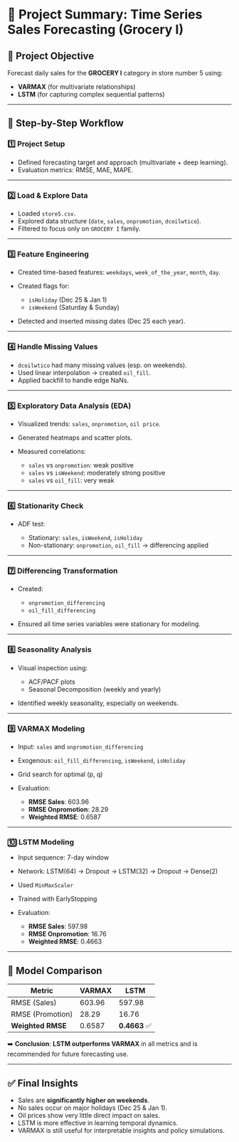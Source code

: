 # 🧠 Project Summary: Time Series Sales Forecasting (Grocery I)

## 🎯 Project Objective

Forecast daily sales for the **GROCERY I** category in store number 5 using:

* **VARMAX** (for multivariate relationships)
* **LSTM** (for capturing complex sequential patterns)

---

## 🔄 Step-by-Step Workflow

### 1️⃣ Project Setup

* Defined forecasting target and approach (multivariate + deep learning).
* Evaluation metrics: RMSE, MAE, MAPE.

---

### 2️⃣ Load & Explore Data

* Loaded `store5.csv`.
* Explored data structure (`date`, `sales`, `onpromotion`, `dcoilwtico`).
* Filtered to focus only on `GROCERY I` family.

---

### 3️⃣ Feature Engineering

* Created time-based features: `weekdays`, `week_of_the_year`, `month`, `day`.
* Created flags for:

  * `isHoliday` (Dec 25 & Jan 1)
  * `isWeekend` (Saturday & Sunday)
* Detected and inserted missing dates (Dec 25 each year).

---

### 4️⃣ Handle Missing Values

* `dcoilwtico` had many missing values (esp. on weekends).
* Used linear interpolation → created `oil_fill`.
* Applied backfill to handle edge NaNs.

---

### 5️⃣ Exploratory Data Analysis (EDA)

* Visualized trends: `sales`, `onpromotion`, `oil price`.
* Generated heatmaps and scatter plots.
* Measured correlations:

  * `sales` vs `onpromotion`: weak positive
  * `sales` vs `isWeekend`: moderately strong positive
  * `sales` vs `oil_fill`: very weak

---

### 6️⃣ Stationarity Check

* ADF test:

  * Stationary: `sales`, `isWeekend`, `isHoliday`
  * Non-stationary: `onpromotion`, `oil_fill` → differencing applied

---

### 7️⃣ Differencing Transformation

* Created:

  * `onpromotion_differencing`
  * `oil_fill_differencing`
* Ensured all time series variables were stationary for modeling.

---

### 8️⃣ Seasonality Analysis

* Visual inspection using:

  * ACF/PACF plots
  * Seasonal Decomposition (weekly and yearly)
* Identified weekly seasonality, especially on weekends.

---

### 9️⃣ VARMAX Modeling

* Input: `sales` and `onpromotion_differencing`
* Exogenous: `oil_fill_differencing`, `isWeekend`, `isHoliday`
* Grid search for optimal (p, q)
* Evaluation:

  * **RMSE Sales**: 603.96
  * **RMSE Onpromotion**: 28.29
  * **Weighted RMSE**: 0.6587

---

### 🔟 LSTM Modeling

* Input sequence: 7-day window
* Network: LSTM(64) → Dropout → LSTM(32) → Dropout → Dense(2)
* Used `MinMaxScaler`
* Trained with EarlyStopping
* Evaluation:

  * **RMSE Sales**: 597.98
  * **RMSE Onpromotion**: 16.76
  * **Weighted RMSE**: 0.4663

---

## 🥊 Model Comparison

| Metric            | VARMAX | LSTM         |
| ----------------- | ------ | ------------ |
| RMSE (Sales)      | 603.96 | 597.98       |
| RMSE (Promotion)  | 28.29  | 16.76        |
| **Weighted RMSE** | 0.6587 | **0.4663** ✅ |

➡️ **Conclusion**: **LSTM outperforms VARMAX** in all metrics and is recommended for future forecasting use.

---

## ✅ Final Insights

* Sales are **significantly higher on weekends**.
* No sales occur on major holidays (Dec 25 & Jan 1).
* Oil prices show very little direct impact on sales.
* LSTM is more effective in learning temporal dynamics.
* VARMAX is still useful for interpretable insights and policy simulations.


